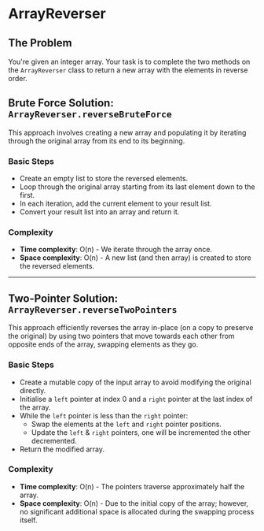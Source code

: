 # ArrayReverser

## The Problem

You're given an integer array. Your task is to complete the two methods on the `ArrayReverser` class to return a new
array with the elements in reverse order.

## Brute Force Solution: `ArrayReverser.reverseBruteForce`

This approach involves creating a new array and populating it by iterating through the original array from its end to
its beginning.

### Basic Steps

* Create an empty list to store the reversed elements.
* Loop through the original array starting from its last element down to the first.
* In each iteration, add the current element to your result list.
* Convert your result list into an array and return it.

### Complexity

* **Time complexity**: O(n) - We iterate through the array once.
* **Space complexity**: O(n) - A new list (and then array) is created to store the reversed elements.

---

## Two-Pointer Solution: `ArrayReverser.reverseTwoPointers`

This approach efficiently reverses the array in-place (on a copy to preserve the original) by using two pointers that
move towards each other from opposite ends of the array, swapping elements as they go.

### Basic Steps

* Create a mutable copy of the input array to avoid modifying the original directly.
* Initialise a `left` pointer at index 0 and a `right` pointer at the last index of the array.
* While the `left` pointer is less than the `right` pointer:
    * Swap the elements at the `left` and `right` pointer positions.
    * Update the `left` & `right` pointers, one will be incremented the other decremented.
* Return the modified array.

### Complexity

* **Time complexity**: O(n) - The pointers traverse approximately half the array.
* **Space complexity**: O(n) - Due to the initial copy of the array; however, no significant additional space is
  allocated during the swapping process itself.